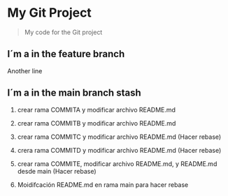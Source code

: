 # My Git Project

>My code for the Git project

## I´m a in the feature branch

Another line
## I´m a in the main branch stash

1. crear rama COMMITA y modificar archivo README.md
2. crear rama COMMITB y modificar archivo README.md
3. crear rama COMMITC y modificar archivo README.md (Hacer rebase)
4. crera rama COMMITD y modificar archivo README.md (Hacer rebase)
5. crear rama COMMITE, modificar archivo README.md, y README.md desde main (Hacer rebase)

6. Moidifcación README.md en rama main para hacer rebase